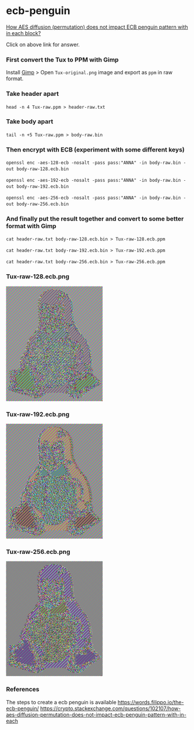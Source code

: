 # ecb-penguin
[How AES diffusion (permutation) does not impact ECB penguin pattern with in each block?](https://crypto.stackexchange.com/questions/102107/how-aes-diffusion-permutation-does-not-impact-ecb-penguin-pattern-with-in-each)

Click on above link for answer.

### First convert the Tux to PPM with Gimp
Install [Gimp](https://www.gimp.org/downloads/) > Open `Tux-original.png` image and export as `ppm` in raw format.

### Take header apart
`head -n 4 Tux-raw.ppm > header-raw.txt`

### Take body apart
`tail -n +5 Tux-raw.ppm > body-raw.bin`

### Then encrypt with ECB (experiment with some different keys)
`openssl enc -aes-128-ecb -nosalt -pass pass:"ANNA" -in body-raw.bin -out body-raw-128.ecb.bin`

`openssl enc -aes-192-ecb -nosalt -pass pass:"ANNA" -in body-raw.bin -out body-raw-192.ecb.bin`

`openssl enc -aes-256-ecb -nosalt -pass pass:"ANNA" -in body-raw.bin -out body-raw-256.ecb.bin`

### And finally put the result together and convert to some better format with Gimp

`cat header-raw.txt body-raw-128.ecb.bin > Tux-raw-128.ecb.ppm`

`cat header-raw.txt body-raw-192.ecb.bin > Tux-raw-192.ecb.ppm`

`cat header-raw.txt body-raw-256.ecb.bin > Tux-raw-256.ecb.ppm`

### Tux-raw-128.ecb.png
![Tux-raw-128.ecb.png](./Tux-raw-128.ecb.png)

### Tux-raw-192.ecb.png
![Tux-raw-192.ecb.png](./Tux-raw-192.ecb.png)

### Tux-raw-256.ecb.png
![Tux-raw-256.ecb.png](./Tux-raw-256.ecb.png)

### References
The steps to create a ecb penguin is available https://words.filippo.io/the-ecb-penguin/
https://crypto.stackexchange.com/questions/102107/how-aes-diffusion-permutation-does-not-impact-ecb-penguin-pattern-with-in-each

